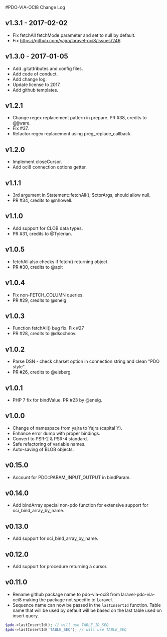 #PDO-VIA-OCI8 Change Log

## v1.3.1 - 2017-02-02
- Fix fetchAll fetchMode parameter and set to null by default.
- Fix https://github.com/yajra/laravel-oci8/issues/246.

## v1.3.0 - 2017-01-05
- Add .gitattributes and config files.
- Add code of conduct.
- Add change log.
- Update license to 2017.
- Add github templates.

## v1.2.1
- Change regex replacement pattern in prepare. PR #38, credits to @jjware.
- Fix #37.
- Refactor regex replacement using preg_replace_callback.

## v1.2.0
- Implement closeCursor. 
- Add oci8 connection options getter.

## v1.1.1
- 3rd argument in Statement::fetchAll(), $ctorArgs, should allow null. 
- PR #34, credits to @nhowell.

## v1.1.0
- Add support for CLOB data types. 
- PR #31, credits to @Tylerian.

## v1.0.5
- fetchAll also checks if fetch() returning object.
- PR #30, credits to @apit

## v1.0.4
- Fix non-FETCH_COLUMN queries.
- PR #29, credits to @snelg

## v1.0.3
- Function fetchAll() bug fix. Fix #27
- PR #28, credits to @dkochnov.

## v1.0.2
- Parse DSN - check charset option in connection string and clean "PDO style".
- PR #26, credits to @eisberg.

## v1.0.1
- PHP 7 fix for bindValue. PR #23 by @snelg.

## v1.0.0
- Change of namespace from yajra to Yajra (capital Y).
- Enhance error dump with proper bindings.
- Convert to PSR-2 & PSR-4 standard.
- Safe refactoring of variable names.
- Auto-saving of BLOB objects.

## v0.15.0
- Account for PDO::PARAM_INPUT_OUTPUT in bindParam.

## v0.14.0
- Add bindArray special non-pdo function for extensive support for oci_bind_array_by_name.

## v0.13.0
- Add support for oci_bind_array_by_name.

## v0.12.0
- Add support for procedure returning a cursor.

## v0.11.0
- Rename github package name to pdo-via-oci8 from laravel-pdo-via-oci8 making the package not specific to Laravel.
- Sequence name can now be passed in the `lastInsertId` function. Table name that will be used by default will be based on the last table used on insert query.
```php
$pdo->lastInsertId(); // will use TABLE_ID_SEQ
$pdo->lastInsertId('TABLE_SEQ'); // will use TABLE_SEQ
```
